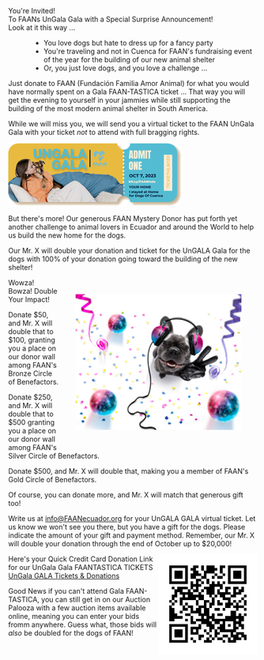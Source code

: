<div class='text-h2'>You're Invited!</div>
<div class='text-h4 my-4'>To FAANs UnGala Gala with a Special Surprise Announcement!
</div>

<div class="text-h6 mt-4">Look at it this way ...</div>

  - You love dogs but hate to dress up for a fancy party
  - You're traveling and not in Cuenca for FAAN's fundraising event of the year for the building of our new animal shelter
  - Or, you just love dogs, and you love a challenge ...

<div class="mt-4">
Just donate to FAAN (Fundación Familia Amor Animal) for what you would have normally spent on a Gala FAAN-TASTICA ticket ... That way you will get the evening to yourself in your jammies while still supporting the building of the most modern animal shelter in South America.
</div>


While we will miss you, we will send you a virtual ticket to the FAAN UnGala Gala with your ticket _not_ to attend with full bragging rights.

<div class="d-flex justify-center mb-8">
  <img src="/images/ungala/ticket-en.png"  />
</div>

But there's more! Our generous FAAN Mystery Donor has put forth yet another challenge to animal lovers in Ecuador and around the World to help us build the new home for the dogs.

Our Mr. X will double your donation and ticket for the UnGALA Gala for the dogs with 100% of your donation going toward the building of the new shelter!

<img src="/images/ungala/wowza.jpeg" class="wowza-image" />

<div class='text-h4 mb-2'>Wowza! Bowza! Double Your Impact!</div>

Donate $50, and Mr. X will double that to $100, granting you a place on our donor wall among FAAN's Bronze Circle of Benefactors.

Donate $250, and Mr. X will double that to $500 granting you a place on our donor wall among FAAN's Silver Circle of Benefactors.

Donate $500, and Mr. X will double that, making you a member of FAAN's Gold Circle of Benefactors.

Of course, you can donate more, and Mr. X will match that generous gift too!

Write us at <a href="mailto:info@FAANecuador.org">info@FAANecuador.org</a> for your UnGALA GALA virtual ticket. Let us know we won't see you there, but you have a gift for the dogs. Please indicate the amount of your gift and payment method. Remember, our Mr. X will double your donation through the end of October up to $20,000!

<img src="/images/ungala/donation-qr-code.jpeg" height="200" style='float:right' />
<div class='text-h6'>Here's your Quick Credit Card Donation Link for our UnGala Gala FAANTASTICA TICKETS</div>
<div class='mb-8'>
  <a href="https://amicicannis1.ddock.gives/?givingPageId=6ff04c25-d4a1-42bd-8445-dd55f8e9526d">UnGala GALA Tickets & Donations</a>
</div>


Good News if you can't attend Gala FAAN-TASTICA, you can still get in on our Auction Palooza with a few auction items available online, meaning you can enter your bids fromm anywhere. Guess what, those bids will _also_ be doubled for the dogs of FAAN!

<style>
  ul li{
    margin-left: 3rem;
  }

  .wowza-image {
    float: right;
    width: 35vw;
    margin: 2rem;
  }

  @media only screen and (max-width: 600px) {
    .wowza-image {
      width: 75vw;
    }
  }

</style>
